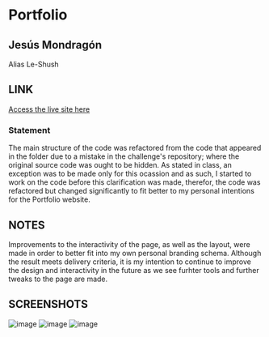# Portfolio
## Jesús Mondragón
Alias Le-Shush

## LINK 
[Access the live site here](https://le-shush.github.io/Portfolio/index.html)

### Statement
The main structure of the code was refactored from the code that appeared in the folder due to a mistake in the challenge's repository; where the original source code was ought to be hidden. As stated in class, an exception was to be made only for this ocassion and as such, I started to work on the code before this clarification was made, therefor, the code was refactored but changed significantly to fit better to my personal intentions for the Portfolio website. 

## NOTES
Improvements to the interactivity of the page, as well as the layout, were made in order to better fit into my own personal branding schema. Although the result meets delivery criteria, it is my intention to continue to improve the design and interactivity in the future as we see furhter tools and further tweaks to the page are made. 

## SCREENSHOTS
![image](https://user-images.githubusercontent.com/126521180/227348731-364fb1d8-3d1a-404a-b567-95574d71f003.png)
![image](https://user-images.githubusercontent.com/126521180/227348908-1c6efc3d-5b7b-4196-a3dc-73e840aa516b.png)
![image](https://user-images.githubusercontent.com/126521180/227349030-0d8c19a7-9be8-4f25-866f-68f3a985671f.png)
